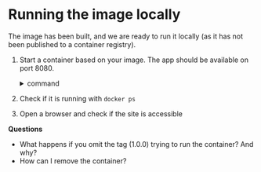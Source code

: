 # Running the image locally
The image has been built, and we are ready to run it locally (as it has not been published to a container registry).

1. Start a container based on your image. The app should be available on port 8080.
    <details><summary>command</summary>

    ```bash
    docker run --name wordpress -d -p 8080:80 myregistry/wordpress:1.0.0
    ```
    </details>
2. Check if it is running with ```docker ps``` 
3. Open a browser and check if the site is accessible

**Questions**
- What happens if you omit the tag (1.0.0) trying to run the container? And why?
- How can I remove the container?